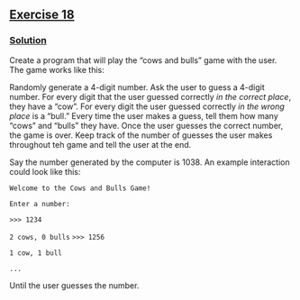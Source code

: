 ## [Exercise 18](https://www.practicepython.org/exercise/2014/07/05/18-cows-and-bulls.html)

### [Solution](https://www.practicepython.org/solution/2014/07/18/18-cows-and-bulls-solutions.html)

Create a program that will play the “cows and bulls” game with the user. The game works like this:

Randomly generate a 4-digit number. Ask the user to guess a 4-digit number. For every digit that the user guessed correctly *in the correct place*, they have a “cow”. For every digit the user guessed correctly *in the wrong place* is a “bull.” Every time the user makes a guess, tell them how many “cows” and “bulls” they have. Once the user guesses the correct number, the game is over. Keep track of the number of guesses the user makes throughout teh game and tell the user at the end.

Say the number generated by the computer is 1038. An example interaction could look like this:

  `Welcome to the Cows and Bulls Game!` 

  `Enter a number:`

  `>>> 1234`

  `2 cows, 0 bulls`
  `>>> 1256`

  `1 cow, 1 bull`

  `...`

Until the user guesses the number.
